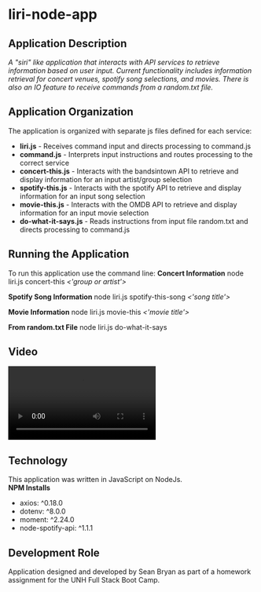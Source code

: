 # liri-node-app
## Application Description
_A "siri" like application that interacts with API services to retrieve information based on user input.  Current functionality includes information retrieval for concert venues, spotify song selections, and movies.  There is also an IO feature to receive commands from a random.txt file._

## Application Organization
The application is organized with separate js files defined for each service:
* __liri.js__ - Receives command input and directs processing to command.js
* __command.js__ - Interprets input instructions and routes processing to the correct service
* __concert-this.js__ - Interacts with the bandsintown API to retrieve and display information for an input artist/group selection
* __spotify-this.js__ - Interacts with the spotify API to retrieve and display information for an input song selection
* __movie-this.js__ - Interacts with the OMDB API to retrieve and display information for an input movie selection
* __do-what-it-says.js__ - Reads instructions from input file random.txt and directs processing to command.js

## Running the Application
To run this application use the command line:
__Concert Information__
node liri.js concert-this _<'group or artist'>_

__Spotify Song Information__
node liri.js spotify-this-song _<'song title'>_

__Movie Information__
node liri.js movie-this _<'movie title'>_

__From random.txt File__
node liri.js do-what-it-says

## Video
![](test.mp4)

## Technology
This application was written in JavaScript on NodeJs.  
__NPM Installs__
* axios: ^0.18.0
* dotenv: ^8.0.0
* moment: ^2.24.0
* node-spotify-api: ^1.1.1

## Development Role
Application designed and developed by Sean Bryan as part of a homework assignment for the UNH Full Stack Boot Camp.
